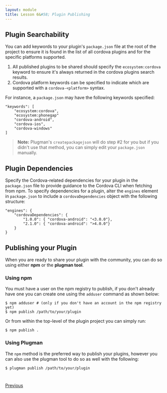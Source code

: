 ```yaml
---
layout: module
title: Lesson 6&#58; Plugin Publishing
---
```


<!--_approximate duration : 5 minutes_-->

## Plugin Searchability

You can add keywords to your plugin's `package.json` file at the root of the project to ensure it is found in the list of all cordova plugins and for the specific platforms supported. 

1. All published plugins to be shared should specify the `ecosystem:cordova` keyword to ensure it's always returned in the cordova plugins search results.
2. Cordova platform keywords can be specified to indicate which are supported with a `cordova-<platform>` syntax.

For instance, a `package.json` may have the following keywords specified:

    "keywords": [
        "ecosystem:cordova",
        "ecosystem:phonegap"
        "cordova-android",
        "cordova-ios",
        "cordova-windows"
    ]

> **Note:** Plugman's `createpackagejson` will do step #2 for you but if you didn't use that method, you can simply edit your `package.json` manually.

## Plugin Dependencies

Specify the Cordova-related dependencies for your plugin in the `package.json` file to provide guidance to the Cordova CLI when fetching from npm.
To specify dependencies for a plugin, alter the `engines` element in `package.json` to include a `cordovaDependencies` object with the following structure:

    "engines": {
        "cordovaDependencies": {
            "1.0.0": { "cordova-android": "<3.0.0"},
            "2.1.0": { "cordova-android": ">4.0.0"}
        }
    }

## Publishing your Plugin
When you are ready to share your plugin with the community, you can do so using either **npm** or the **plugman tool**. 

### Using npm
You must have a user on the npm registry to publish, if you don't already have one you can create one using the `adduser` command as shown below:

    $ npm adduser # (only if you don't have an account in the npm registry yet)
    $ npm publish /path/to/your/plugin

Or from within the top-level of the plugin project you can simply run:

    $ npm publish .

### Using Plugman
The `npm` method is the preferred way to publish your plugins, however you can also use the plugman tool to do so as well with the following:

    $ plugman publish /path/to/your/plugin


<div class="row" style="margin-top:40px;">
<div class="col-sm-12">
<a href="lesson5.html" class="btn btn-default"><i class="glyphicon glyphicon-chevron-left"></i> Previous</a>
<!--<a href="lesson7.html" class="btn btn-default pull-right">Next <i class="glyphicon
glyphicon-chevron-right"></i></a>-->
</div>
</div>
